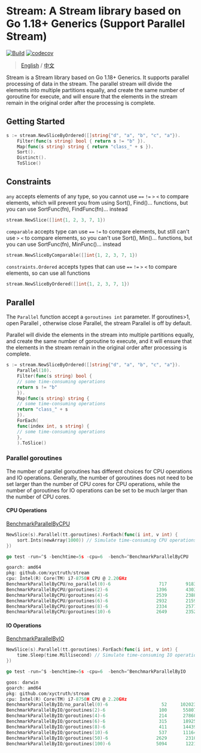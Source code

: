 # Stream: A Stream library based on Go 1.18+ Generics (Support Parallel Stream)

[![Build](https://github.com/xyctruth/stream/actions/workflows/build.yml/badge.svg?branch=main)](https://github.com/xyctruth/stream/actions/workflows/build.yml)
[![codecov](https://codecov.io/gh/xyctruth/stream/branch/main/graph/badge.svg?token=ZHMPMQP0CP)](https://codecov.io/gh/xyctruth/stream)

> [English](./README.md) / [中文](./README-ZH.md)

Stream is a Stream library based on Go 1.18+ Generics. It supports parallel processing of data in the stream. The parallel stream will divide the elements into multiple partitions equally, and create the same number of goroutine for execute, and will ensure that the elements in the stream remain in the original order after the processing is complete.

## Getting Started

```go
s := stream.NewSliceByOrdered([]string{"d", "a", "b", "c", "a"}).
    Filter(func(s string) bool { return s != "b" }).
    Map(func(s string) string { return "class_" + s }).
    Sort().
    Distinct().
    ToSlice()
```

## Constraints

`any` accepts elements of any type, so you cannot use `==` `!=` `>` `<` to compare elements, which will prevent you from using Sort(), Find()... functions, but you can use SortFunc(fn), FindFunc(fn)... instead

```go
stream.NewSlice([]int{1, 2, 3, 7, 1})
```

`comparable` accepts type can use `==` `!=` to compare elements, but still can't use `>` `<` to compare elements, so you can't use Sort(), Min()... functions, but you can use SortFunc(fn), MinFunc()... instead

```go
stream.NewSliceByComparable([]int{1, 2, 3, 7, 1})
```

`constraints.Ordered` accepts types that can use `==` `!=` `>` `<`  to compare elements, so can use all functions

```go
stream.NewSliceByOrdered([]int{1, 2, 3, 7, 1})
```

## Parallel

The `Parallel` function accept a `goroutines int` parameter. If goroutines>1, open Parallel , otherwise close Parallel, the stream Parallel is off by default.

Parallel will divide the elements in the stream into multiple partitions equally, and create the same number of goroutine to execute, and it will ensure that the elements in the stream remain in the original order after processing is complete.

```go
s := stream.NewSliceByOrdered([]string{"d", "a", "b", "c", "a"}).
    Parallel(10).
    Filter(func(s string) bool {
    // some time-consuming operations
    return s != "b"
    }).
    Map(func(s string) string {
    // some time-consuming operations
    return "class_" + s
    }).
    ForEach(
    func(index int, s string) {
    // some time-consuming operations
    },
    ).ToSlice()
```

### Parallel goroutines

The number of parallel goroutines has different choices for CPU operations and IO operations. Generally, the number of goroutines does not need to be set larger than the number of CPU cores for CPU operations, while the number of goroutines for IO operations can be set to be much larger than the number of CPU cores.

#### CPU Operations

[BenchmarkParallelByCPU](./parallel_bench_test.go)

```go
NewSlice(s).Parallel(tt.goroutines).ForEach(func(i int, v int) {
    sort.Ints(newArray(1000)) // Simulate time-consuming CPU operations
})
```

```go
go test -run=^$ -benchtime=5s -cpu=6  -bench=^BenchmarkParallelByCPU

goarch: amd64
pkg: github.com/xyctruth/stream
cpu: Intel(R) Core(TM) i7-8750H CPU @ 2.20GHz
BenchmarkParallelByCPU/no_parallel(0)-6         	     717	   9183119 ns/op
BenchmarkParallelByCPU/goroutines(2)-6          	    1396	   4303113 ns/op
BenchmarkParallelByCPU/goroutines(4)-6          	    2539	   2388197 ns/op
BenchmarkParallelByCPU/goroutines(6)-6          	    2932	   2159407 ns/op
BenchmarkParallelByCPU/goroutines(8)-6          	    2334	   2577405 ns/op
BenchmarkParallelByCPU/goroutines(10)-6         	    2649	   2352926 ns/op
```

#### IO Operations

[BenchmarkParallelByIO](./parallel_bench_test.go)

```go
NewSlice(s).Parallel(tt.goroutines).ForEach(func(i int, v int) {
    time.Sleep(time.Millisecond) // Simulate time-consuming IO operations
})
```

```go
go test -run=^$ -benchtime=5s -cpu=6  -bench=^BenchmarkParallelByIO

goos: darwin
goarch: amd64
pkg: github.com/xyctruth/stream
cpu: Intel(R) Core(TM) i7-8750H CPU @ 2.20GHz
BenchmarkParallelByIO/no_parallel(0)-6          	      52	 102023558 ns/op
BenchmarkParallelByIO/goroutines(2)-6           	     100	  55807303 ns/op
BenchmarkParallelByIO/goroutines(4)-6           	     214	  27868725 ns/op
BenchmarkParallelByIO/goroutines(6)-6           	     315	  18925789 ns/op
BenchmarkParallelByIO/goroutines(8)-6           	     411	  14439700 ns/op
BenchmarkParallelByIO/goroutines(10)-6          	     537	  11164758 ns/op
BenchmarkParallelByIO/goroutines(50)-6          	    2629	   2310602 ns/op
BenchmarkParallelByIO/goroutines(100)-6         	    5094	   1221887 ns/op
```

